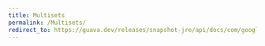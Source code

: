 ```yaml
---
title: Multisets
permalink: /Multisets/
redirect_to: https://guava.dev/releases/snapshot-jre/api/docs/com/google/common/collect/Multisets.html
---
```

